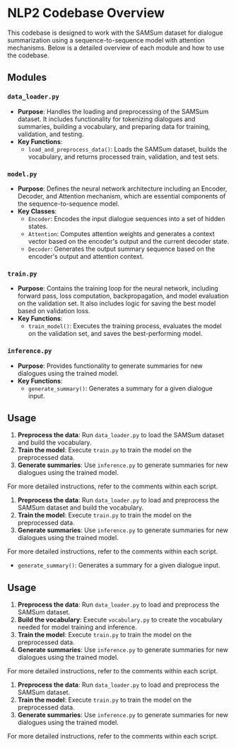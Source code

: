 # NLP2 Codebase Overview

This codebase is designed to work with the SAMSum dataset for dialogue summarization using a sequence-to-sequence model with attention mechanisms. Below is a detailed overview of each module and how to use the codebase.

## Modules

### `data_loader.py`
- **Purpose**: Handles the loading and preprocessing of the SAMSum dataset. It includes functionality for tokenizing dialogues and summaries, building a vocabulary, and preparing data for training, validation, and testing.
- **Key Functions**:
  - `load_and_preprocess_data()`: Loads the SAMSum dataset, builds the vocabulary, and returns processed train, validation, and test sets.

### `model.py`
- **Purpose**: Defines the neural network architecture including an Encoder, Decoder, and Attention mechanism, which are essential components of the sequence-to-sequence model.
- **Key Classes**:
  - `Encoder`: Encodes the input dialogue sequences into a set of hidden states.
  - `Attention`: Computes attention weights and generates a context vector based on the encoder's output and the current decoder state.
  - `Decoder`: Generates the output summary sequence based on the encoder's output and attention context.

### `train.py`
- **Purpose**: Contains the training loop for the neural network, including forward pass, loss computation, backpropagation, and model evaluation on the validation set. It also includes logic for saving the best model based on validation loss.
- **Key Functions**:
  - `train_model()`: Executes the training process, evaluates the model on the validation set, and saves the best-performing model.

### `inference.py`
- **Purpose**: Provides functionality to generate summaries for new dialogues using the trained model.
- **Key Functions**:
  - `generate_summary()`: Generates a summary for a given dialogue input.

## Usage

1. **Preprocess the data**: Run `data_loader.py` to load the SAMSum dataset and build the vocabulary.
2. **Train the model**: Execute `train.py` to train the model on the preprocessed data.
3. **Generate summaries**: Use `inference.py` to generate summaries for new dialogues using the trained model.

For more detailed instructions, refer to the comments within each script.
1. **Preprocess the data**: Run `data_loader.py` to load and preprocess the SAMSum dataset and build the vocabulary.
2. **Train the model**: Execute `train.py` to train the model on the preprocessed data.
3. **Generate summaries**: Use `inference.py` to generate summaries for new dialogues using the trained model.

For more detailed instructions, refer to the comments within each script.
  - `generate_summary()`: Generates a summary for a given dialogue input.

## Usage

1. **Preprocess the data**: Run `data_loader.py` to load and preprocess the SAMSum dataset.
2. **Build the vocabulary**: Execute `vocabulary.py` to create the vocabulary needed for model training and inference.
3. **Train the model**: Execute `train.py` to train the model on the preprocessed data.
4. **Generate summaries**: Use `inference.py` to generate summaries for new dialogues using the trained model.

For more detailed instructions, refer to the comments within each script.
1. **Preprocess the data**: Run `data_loader.py` to load and preprocess the SAMSum dataset.
2. **Train the model**: Execute `train.py` to train the model on the preprocessed data.
3. **Generate summaries**: Use `inference.py` to generate summaries for new dialogues using the trained model.

For more detailed instructions, refer to the comments within each script.
